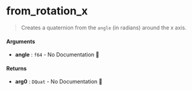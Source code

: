 # from\_rotation\_x

>  Creates a quaternion from the `angle` (in radians) around the x axis.

#### Arguments

- **angle** : `f64` \- No Documentation 🚧

#### Returns

- **arg0** : `DQuat` \- No Documentation 🚧
